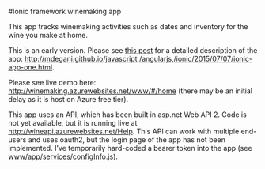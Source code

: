#Ionic framework winemaking app

This app tracks winemaking activities such as dates and inventory for the wine you make at home.

This is an early version.  Please see [this post](!http://mdegani.github.io/javascript,/angularjs,/ionic/2015/07/07/ionic-app-one.html) for a detailed description of the app: http://mdegani.github.io/javascript,/angularjs,/ionic/2015/07/07/ionic-app-one.html.

Please see live demo here: http://winemaking.azurewebsites.net/www/#/home (there may be an initial delay as it is host on Azure free tier).

This app uses an API, which has been built in asp.net Web API 2.  Code is not yet available, but it is running live at http://wineapi.azurewebsites.net/Help.  This API can work with multiple end-users and uses oauth2, but the login page of the app has not been implemented.  I've temporarily hard-coded a bearer token into the app (see [www/app/services/configInfo.js](!https://github.com/mdegani/wine/blob/master/www/app/services/configInfo.js)).
